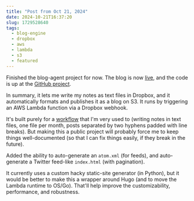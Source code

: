 ```yaml
---
title: "Post from Oct 21, 2024"
date: 2024-10-21T16:37:20
slug: 1729528640
tags:
  - blog-engine
  - dropbox
  - aws
  - lambda
  - s3
  - featured
---
```

Finished the blog-agent project for now. The blog is now [live](https://cmdr2.org), and the code is up at the [GitHub project](https://github.com/cmdr2/blog-agent).

In summary, it lets me write my notes as text files in Dropbox, and it automatically formats and publishes it as a blog on S3. It runs by triggering an AWS Lambda function via a Dropbox webhook.

It's built purely for a [workflow](https://cmdr2.org/notes/2024/10/a10fe4e53771e975.html) that I'm very used to (writing notes in text files, one file per month, posts separated by two hyphens padded with line breaks). But making this a public project will probably force me to keep things well-documented (so that I can fix things easily, if they break in the future).

Added the ability to auto-generate an `atom.xml` (for feeds), and auto-generate a Twitter feed-like `index.html` (with pagination).

It currently uses a custom hacky static-site generator (in Python), but it would be better to make this a wrapper around Hugo (and to move the Lambda runtime to OS/Go). That'll help improve the customizability, performance, and robustness.